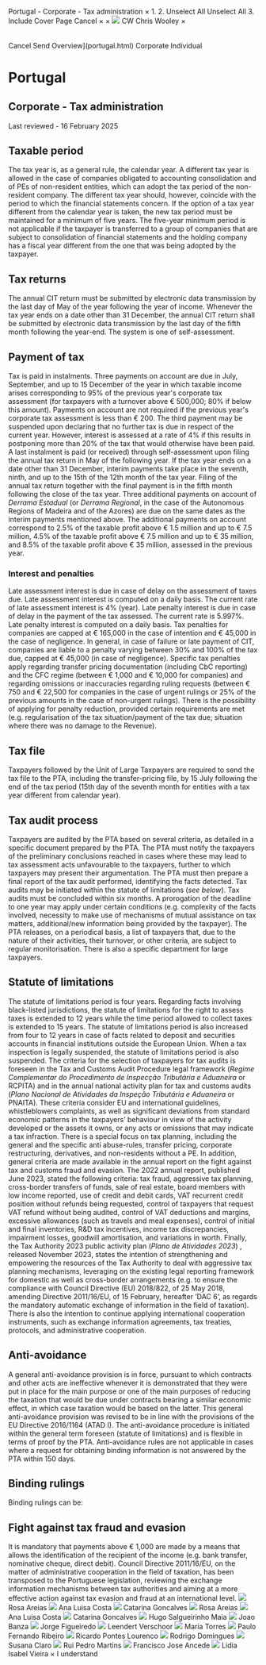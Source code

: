 Portugal - Corporate - Tax administration
×
1.
2.
Unselect All
Unselect All
3.
Include Cover Page
Cancel
×
×
![](-/media/world-wide-tax-summaries/attachments/global---chris-wooley.ashx%3Frev=ac5e5f3223b34096b1afc2a6009c7320&revision=ac5e5f32-23b3-4096-b1af-c2a6009c7320&hash=859B7ADC84DC2CBEC9760E9E6EE7DE6D0A8BFCDF)
CW
Chris Wooley
×
######
Cancel
Send
Overview](portugal.html)
Corporate
Individual
# Portugal
## Corporate - Tax administration
Last reviewed - 16 February 2025
## Taxable period
The tax year is, as a general rule, the calendar year. A different tax year is allowed in the case of companies obligated to accounting consolidation and of PEs of non-resident entities, which can adopt the tax period of the non-resident company. The different tax year should, however, coincide with the period to which the financial statements concern. If the option of a tax year different from the calendar year is taken, the new tax period must be maintained for a minimum of five years. The five-year minimum period is not applicable if the taxpayer is transferred to a group of companies that are subject to consolidation of financial statements and the holding company has a fiscal year different from the one that was being adopted by the taxpayer.
## Tax returns
The annual CIT return must be submitted by electronic data transmission by the last day of May of the year following the year of income. Whenever the tax year ends on a date other than 31 December, the annual CIT return shall be submitted by electronic data transmission by the last day of the fifth month following the year-end. The system is one of self-assessment.
## Payment of tax
Tax is paid in instalments. Three payments on account are due in July, September, and up to 15 December of the year in which taxable income arises corresponding to 95% of the previous year's corporate tax assessment (for taxpayers with a turnover above € 500,000; 80% if below this amount). Payments on account are not required if the previous year's corporate tax assessment is less than € 200. The third payment may be suspended upon declaring that no further tax is due in respect of the current year. However, interest is assessed at a rate of 4% if this results in postponing more than 20% of the tax that would otherwise have been paid.
A last instalment is paid (or received) through self-assessment upon filing the annual tax return in May of the following year.
If the tax year ends on a date other than 31 December, interim payments take place in the seventh, ninth, and up to the 15th of the 12th month of the tax year.
Filing of the annual tax return together with the final payment is in the fifth month following the close of the tax year.
Three additional payments on account of *Derrama Estadual* (or *Derrama Regional*, in the case of the Autonomous Regions of Madeira and of the Azores) are due on the same dates as the interim payments mentioned above. The additional payments on account correspond to 2.5% of the taxable profit above € 1.5 million and up to € 7.5 million, 4.5% of the taxable profit above € 7.5 million and up to € 35 million, and 8.5% of the taxable profit above € 35 million, assessed in the previous year.
### Interest and penalties
Late assessment interest is due in case of delay on the assessment of taxes due. Late assessment interest is computed on a daily basis. The current rate of late assessment interest is 4% (year).
Late penalty interest is due in case of delay in the payment of the tax assessed. The current rate is 5.997%. Late penalty interest is computed on a daily basis. Tax penalties for companies are capped at € 165,000 in the case of intention and € 45,000 in the case of negligence. In general, in case of failure or late payment of CIT, companies are liable to a penalty varying between 30% and 100% of the tax due, capped at € 45,000 (in case of negligence).
Specific tax penalties apply regarding transfer pricing documentation (including CbC reporting) and the CFC regime (between € 1,000 and € 10,000 for companies) and regarding omissions or inaccuracies regarding ruling requests (between € 750 and € 22,500 for companies in the case of urgent rulings or 25% of the previous amounts in the case of non-urgent rulings).
There is the possibility of applying for penalty reduction, provided certain requirements are met (e.g. regularisation of the tax situation/payment of the tax due; situation where there was no damage to the Revenue).
## Tax file
Taxpayers followed by the Unit of Large Taxpayers are required to send the tax file to the PTA, including the transfer-pricing file, by 15 July following the end of the tax period (15th day of the seventh month for entities with a tax year different from calendar year).
## Tax audit process
Taxpayers are audited by the PTA based on several criteria, as detailed in a specific document prepared by the PTA.
The PTA must notify the taxpayers of the preliminary conclusions reached in cases where these may lead to tax assessment acts unfavourable to the taxpayers, further to which taxpayers may present their argumentation.
The PTA must then prepare a final report of the tax audit performed, identifying the facts detected.
Tax audits may be initiated within the statute of limitations (*see below*).
Tax audits must be concluded within six months. A prorogation of the deadline to one year may apply under certain conditions (e.g. complexity of the facts involved, necessity to make use of mechanisms of mutual assistance on tax matters, additional/new information being provided by the taxpayer).
The PTA releases, on a periodical basis, a list of taxpayers that, due to the nature of their activities, their turnover, or other criteria, are subject to regular monitorisation. There is also a specific department for large taxpayers.
## Statute of limitations
The statute of limitations period is four years. Regarding facts involving black-listed jurisdictions, the statute of limitations for the right to assess taxes is extended to 12 years while the time period allowed to collect taxes is extended to 15 years. The statute of limitations period is also increased from four to 12 years in case of facts related to deposit and securities accounts in financial institutions outside the European Union.
When a tax inspection is legally suspended, the statute of limitations period is also suspended.
The criteria for the selection of taxpayers for tax audits is foreseen in the Tax and Customs Audit Procedure legal framework (*Regime Complementar do Procedimento de Inspecção Tributária e Aduaneira* or RCPITA) and in the annual national activity plan for tax and customs audits (*Plano Nacional de Atividades da Inspeção Tributária e Aduaneira* or PNAITA). These criteria consider EU and international guidelines, whistleblowers complaints, as well as significant deviations from standard economic patterns in the taxpayers’ behaviour in view of the activity developed or the assets it owns, or any acts or omissions that may indicate a tax infraction. There is a special focus on tax planning, including the general and the specific anti abuse-rules, transfer pricing, corporate restructuring, derivatives, and non-residents without a PE.
In addition, general criteria are made available in the annual report on the fight against tax and customs fraud and evasion. The 2022 annual report, published June 2023, stated the following criteria: tax fraud, aggressive tax planning, cross-border transfers of funds, sale of real estate, board members with low income reported, use of credit and debit cards, VAT recurrent credit position without refunds being requested, control of taxpayers that request VAT refund without being audited, control of VAT deductions and margins, excessive allowances (such as travels and meal expenses), control of initial and final inventories, R&D tax incentives, income tax discrepancies, impairment losses, goodwill amortisation, and variations in worth.
Finally, the Tax Authority 2023 public activity plan (*Plano de Atividades 2023*) , released November 2023, states the intention of strengthening and empowering the resources of the Tax Authority to deal with aggressive tax planning mechanisms, leveraging on the existing legal reporting framework for domestic as well as cross-border arrangements (e.g. to ensure the compliance with Council Directive (EU) 2018/822, of 25 May 2018, amending Directive 2011/16/EU, of 15 February, hereafter ’DAC 6‘, as regards the mandatory automatic exchange of information in the field of taxation). There is also the intention to continue applying international cooperation instruments, such as exchange information agreements, tax treaties, protocols, and administrative cooperation.
## Anti-avoidance
A general anti-avoidance provision is in force, pursuant to which contracts and other acts are ineffective whenever it is demonstrated that they were put in place for the main purpose or one of the main purposes of reducing the taxation that would be due under contracts bearing a similar economic effect, in which case taxation would be based on the latter. This general anti-avoidance provision was revised to be in line with the provisions of the EU Directive 2016/1164 (ATAD I).
The anti-avoidance procedure is initiated within the general term foreseen (statute of limitations) and is flexible in terms of proof by the PTA.
Anti-avoidance rules are not applicable in cases where a request for obtaining binding information is not answered by the PTA within 150 days.
## Binding rulings
Binding rulings can be:
## Fight against tax fraud and evasion
It is mandatory that payments above € 1,000 are made by a means that allows the identification of the recipient of the income (e.g. bank transfer, nominative cheque, direct debit).
Council Directive 2011/16/EU, on the matter of administrative cooperation in the field of taxation, has been transposed to the Portuguese legislation, reviewing the exchange information mechanisms between tax authorities and aiming at a more effective action against tax evasion and fraud at an international level.
![](-/media/world-wide-tax-summaries/portugalrosa-areiasrosajpg20230125145506588.ashx%3Frev=64792049a5e448e6854138d69d6ee998&revision=64792049-a5e4-48e6-8541-38d69d6ee998&hash=969AC1F455B946AF62A608F14F343F14A1BFEF9B)
Rosa Areias
![](-/media/world-wide-tax-summaries/portugalana-luisa-costacostajpg20230125145206379.ashx%3Frev=528cf5e6434140ce9681d5b2a2360c23&revision=528cf5e6-4341-40ce-9681-d5b2a2360c23&hash=6C503E99C65AC08BC38A9792D5B3D701BBC20C6D)
Ana Luisa Costa
![](-/media/world-wide-tax-summaries/20230125145726501.ashx%3Frev=03a0689866ee4f40aabc61493de84337&revision=03a06898-66ee-4f40-aabc-61493de84337&hash=CF35A0EC8B84E4FA10FAAD79B5A157CFC5B60DC3)
Catarina Goncalves
![](-/media/world-wide-tax-summaries/portugalrosa-areiasrosajpg20230125145506588.ashx%3Frev=64792049a5e448e6854138d69d6ee998&revision=64792049-a5e4-48e6-8541-38d69d6ee998&hash=969AC1F455B946AF62A608F14F343F14A1BFEF9B)
Rosa Areias
![](-/media/world-wide-tax-summaries/portugalana-luisa-costacostajpg20230125145206379.ashx%3Frev=528cf5e6434140ce9681d5b2a2360c23&revision=528cf5e6-4341-40ce-9681-d5b2a2360c23&hash=6C503E99C65AC08BC38A9792D5B3D701BBC20C6D)
Ana Luisa Costa
![](-/media/world-wide-tax-summaries/20230125145726501.ashx%3Frev=03a0689866ee4f40aabc61493de84337&revision=03a06898-66ee-4f40-aabc-61493de84337&hash=CF35A0EC8B84E4FA10FAAD79B5A157CFC5B60DC3)
Catarina Goncalves
![](-/media/world-wide-tax-summaries/portugalhugo-salgueirinho-maiahugopng20230125150039381.ashx%3Frev=c8863b2c8ec849eeb7338dda3f750a6b&revision=c8863b2c-8ec8-49ee-b733-8dda3f750a6b&hash=51ABCDA07B96EA922785CE43335F97A57A50BF58)
Hugo Salgueirinho Maia
![](-/media/world-wide-tax-summaries/portugaljoao-banzabanzapng20230125150220996.ashx%3Frev=dfd36b92a02c47839398a198cd9b0c31&revision=dfd36b92-a02c-4783-9398-a198cd9b0c31&hash=78A369074E4A4CA7E389104B97E01037F0C9C40C)
Joao Banza
![](-/media/world-wide-tax-summaries/portugaljorge-figueiredofigueiredopng20230125150326001.ashx%3Frev=218097fd56be4b4791a51e0037d2d822&revision=218097fd-56be-4b47-91a5-1e0037d2d822&hash=339CBFD6EB476695E6D983374FF2FF7F7766BA0C)
Jorge Figueiredo
![](-/media/world-wide-tax-summaries/portugalleendert-verschoorportugal--leendert-verschoorjpg20230329090723210.ashx%3Frev=945402b72ade45a689c6d37658edc414&revision=945402b7-2ade-45a6-89c6-d37658edc414&hash=2616BB516D95FC147EF55B7C5EA2C5B37303349F)
Leendert Verschoor
![](-/media/world-wide-tax-summaries/20230125150515149.ashx%3Frev=27837484fa1b4c3d832e5c2e205b9197&revision=27837484-fa1b-4c3d-832e-5c2e205b9197&hash=272E067CE03AB0419D968C7FE493BF8BAFD640CA)
Maria Torres
![](-/media/world-wide-tax-summaries/portugalpaulo-fernando-ribeiropaulojpg20230125150944427.ashx%3Frev=c5d3db1b64844b3883b89b9705e03370&revision=c5d3db1b-6484-4b38-83b8-9b9705e03370&hash=B173570A1EEEA482FF9029E9B76E9A557BA3FBD1)
Paulo Fernando Ribeiro
![](-/media/world-wide-tax-summaries/portugalricardo-pontes-lourencoricardojpg20230125151109627.ashx%3Frev=08ea9976f45a4fb9b0fa748efcc0d493&revision=08ea9976-f45a-4fb9-b0fa-748efcc0d493&hash=C11A057FA99B2633D067B32C51CF0D631B70B79F)
Ricardo Pontes Lourenco
![](-/media/world-wide-tax-summaries/portugalrodrigo-rabeca-dominguesrodpng20230125151350829.ashx%3Frev=e95bbc5ccd884950a662f034a31bfd45&revision=e95bbc5c-cd88-4950-a662-f034a31bfd45&hash=80DBC4243C4416144AB6004A287983463BF17EB5)
Rodrigo Domingues
![](-/media/world-wide-tax-summaries/portugalsusana-claroclaropng20230125151458924.ashx%3Frev=8c517aefa5884b98a2338bcf125c1caa&revision=8c517aef-a588-4b98-a233-8bcf125c1caa&hash=7FD59CF41B2650F0354DDAE3F6314A16BA7F2B26)
Susana Claro
![](-/media/world-wide-tax-summaries/portugalrui-pedro-martinspicture1png20240731111756266.ashx%3Frev=6fceec966a874b1ca5815d29f828579e&revision=6fceec96-6a87-4b1c-a581-5d29f828579e&hash=5668F66C4C5FFACBCE29C3AF5EA5C56EE0384DC9)
Rui Pedro Martins
![](-/media/world-wide-tax-summaries/portugalfrancisco-jose-ancedepicture-fjapng20240731112110024.ashx%3Frev=d89c6d79f01941a5995ef8cff6958652&revision=d89c6d79-f019-41a5-995e-f8cff6958652&hash=30FC1A23E69E886FAB1ED7B55B4A400002836D6E)
Francisco Jose Ancede
![](-/media/world-wide-tax-summaries/portugallidia-isabel-vieiracopy-of-dsc0328jpg20240812124620179.ashx%3Frev=53fa2f0ffd8043dba764baf2c7a27fea&revision=53fa2f0f-fd80-43db-a764-baf2c7a27fea&hash=BF7EC376DD382493D0F4BB6F7459ED388C66C3C8)
Lidia Isabel Vieira
×
I understand